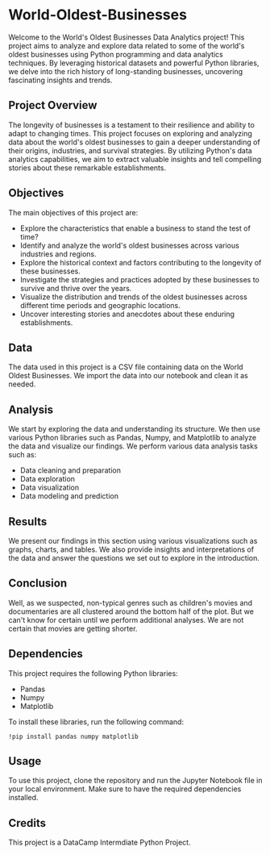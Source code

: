 # World-Oldest-Businesses
Welcome to the World's Oldest Businesses Data Analytics project! This project aims to analyze and explore data related to some of the world's oldest businesses using Python programming and data analytics techniques. By leveraging historical datasets and powerful Python libraries, we delve into the rich history of long-standing businesses, uncovering fascinating insights and trends.

## Project Overview

The longevity of businesses is a testament to their resilience and ability to adapt to changing times. This project focuses on exploring and analyzing data about the world's oldest businesses to gain a deeper understanding of their origins, industries, and survival strategies. By utilizing Python's data analytics capabilities, we aim to extract valuable insights and tell compelling stories about these remarkable establishments.


## Objectives
The main objectives of this project are:

- Explore the characteristics that enable a business to stand the test of time? 
- Identify and analyze the world's oldest businesses across various industries and regions.
- Explore the historical context and factors contributing to the longevity of these businesses.
- Investigate the strategies and practices adopted by these businesses to survive and thrive over the years.
- Visualize the distribution and trends of the oldest businesses across different time periods and geographic locations.
- Uncover interesting stories and anecdotes about these enduring establishments.


## Data

The data used in this project is a CSV file containing data on the World Oldest Businesses. We import the data into our notebook and clean it as needed.

## Analysis

We start by exploring the data and understanding its structure. We then use various Python libraries such as Pandas, Numpy, and Matplotlib to analyze the data and visualize our findings. We perform various data analysis tasks such as:

- Data cleaning and preparation
- Data exploration
- Data visualization
- Data modeling and prediction

## Results

We present our findings in this section using various visualizations such as graphs, charts, and tables. We also provide insights and interpretations of the data and answer the questions we set out to explore in the introduction.

## Conclusion

Well, as we suspected, non-typical genres such as children's movies and documentaries are all clustered around the bottom half of the plot. But we can't know for certain until we perform additional analyses. We are not certain that movies are getting shorter.

## Dependencies

This project requires the following Python libraries:

- Pandas
- Numpy
- Matplotlib

To install these libraries, run the following command:

```
!pip install pandas numpy matplotlib
```

## Usage

To use this project, clone the repository and run the Jupyter Notebook file in your local environment. Make sure to have the required dependencies installed.

## Credits

This project is a DataCamp Intermdiate Python Project.
